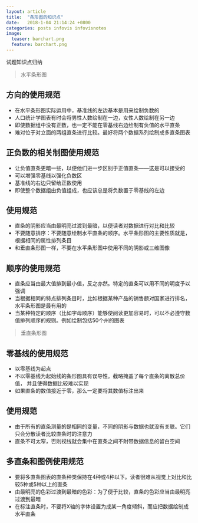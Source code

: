 ```yaml
---
layout: article
title:  "条形图的知识点"
date:   2018-1-04 21:14:24 +0800
categories: posts infovis infovisnotes
image:
  teaser: barchart.png
  feature: barchart.png
---
```

试题知识点归纳

>  水平条形图
## 方向的使用规范
- 在水平条形图实际运用中，基准线的左边基本是用来绘制负数的
- 人口统计学图表有时会将男性人数绘制在一边，女性人数绘制在另一边
- 即使数据组中没有正数，也一定不能在零基线右边绘制有负值的水平直条
- 难对位于对立面的两组直条进行比较。最好将两个数据系列绘制成多直条图表

## 正负数的相关制图使用规范
- 让负值直条更暗一些，以便他们进一步区别于正值直条——这是可以接受的
- 可以增强零基线以强化负数区
- 基准线的右边只留给正数使用
- 即使整个数据组由负值组成，也应该总是将负数置于零基线的左边

## 使用规范
- 直条的阴影应当由最明亮过渡到最暗，以便读者对数据进行对比和比较
- 不要随意排序：不要随意绘制水平直条的顺序。水平条形图的主要性质就是，根据相同的属性排列条目
- 和垂直条形图一样，不要在水平条形图中使用不同的阴影或三维图像

## 顺序的使用规范
- 直条应当由最大值排到最小值，反之亦然。特定的直条可以用不同的明度予以强调
- 当根据相同的特点排列条目时，比如根据某种产品的销售额对国家进行排名，水平条形图是最有用的
- 当某种特定的顺序（比如字母顺序）能够使阅读更加容易时，可以不必遵守数值排列顺序的规则。例如绘制包括50个州的图表


>  垂直条形图
## 零基线的使用规范
- 以零基线为起点
- 不以零基线为起始线的条形图具有误导性。截略掩盖了每个直条的离散总价值， 并且使得数据比较难以实现
- 如果直条的数值接近于零，那么一定要将其数值标注出来

## 使用规范
- 由于所有的直条测量的是相同的变量，不同的阴影与数据也就没有关联。它们只会分散读者比较直条时的注意力
- 直条不可太窄，否則视线就会集中在直条之间不附带数据信息的留白空间

## 多直条和图例使用规范
- 要将多直条图表的直条种类保持在4种或4种以下。读者很难从视觉上对比和比较5种或5种以上的直条
- 由最明亮的色彩过渡到最暗的色彩：为了便于比较，直条的色彩应当由最明亮过渡到最暗
- 在标注直条时，不要将X轴的字体设置为成某一角度倾斜，而应把数据绘制成水平直条
